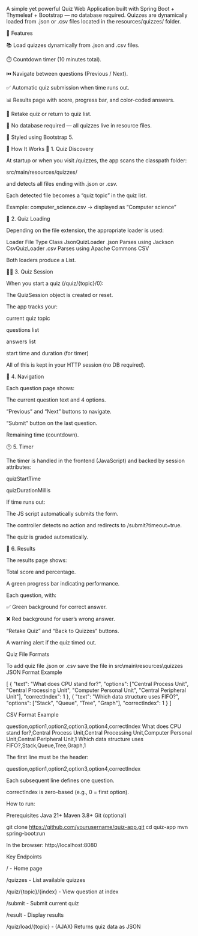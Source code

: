 A simple yet powerful Quiz Web Application built with Spring Boot + Thymeleaf + Bootstrap — no database required.
Quizzes are dynamically loaded from .json or .csv files located in the resources/quizzes/ folder.

🚀 Features

📚 Load quizzes dynamically from .json and .csv files.

⏱️ Countdown timer (10 minutes total).

⏮️ Navigate between questions (Previous / Next).

✅ Automatic quiz submission when time runs out.

📊 Results page with score, progress bar, and color-coded answers.

🔁 Retake quiz or return to quiz list.

💾 No database required — all quizzes live in resource files.

🎨 Styled using Bootstrap 5.

🧩 How It Works
🧠 1. Quiz Discovery

At startup or when you visit /quizzes,
the app scans the classpath folder:

src/main/resources/quizzes/


and detects all files ending with .json or .csv.

Each detected file becomes a “quiz topic” in the quiz list.

Example:
computer_science.csv → displayed as “Computer science”

🧮 2. Quiz Loading

Depending on the file extension, the appropriate loader is used:

Loader	File Type	Class
JsonQuizLoader	.json	Parses using Jackson
CsvQuizLoader	.csv	Parses using Apache Commons CSV

Both loaders produce a List<Question>.

🧑‍🏫 3. Quiz Session

When you start a quiz (/quiz/{topic}/0):

The QuizSession object is created or reset.

The app tracks your:

current quiz topic

questions list

answers list

start time and duration (for timer)

All of this is kept in your HTTP session (no DB required).

🧭 4. Navigation

Each question page shows:

The current question text and 4 options.

“Previous” and “Next” buttons to navigate.

“Submit” button on the last question.

Remaining time (countdown).

🕒 5. Timer

The timer is handled in the frontend (JavaScript) and backed by session attributes:

quizStartTime

quizDurationMillis

If time runs out:

The JS script automatically submits the form.

The controller detects no action and redirects to /submit?timeout=true.

The quiz is graded automatically.

🧾 6. Results

The results page shows:

Total score and percentage.

A green progress bar indicating performance.

Each question, with:

✅ Green background for correct answer.

❌ Red background for user’s wrong answer.

“Retake Quiz” and “Back to Quizzes” buttons.

A warning alert if the quiz timed out.

Quiz File Formats

To add quiz file .json or .csv save the file in src\main\resources\quizzes
JSON Format Example

[
  {
    "text": "What does CPU stand for?",
    "options": ["Central Process Unit", "Central Processing Unit", "Computer Personal Unit", "Central Peripheral Unit"],
    "correctIndex": 1
  },
  {
    "text": "Which data structure uses FIFO?",
    "options": ["Stack", "Queue", "Tree", "Graph"],
    "correctIndex": 1
  }
]

CSV Format Example

question,option1,option2,option3,option4,correctIndex
What does CPU stand for?,Central Process Unit,Central Processing Unit,Computer Personal Unit,Central Peripheral Unit,1
Which data structure uses FIFO?,Stack,Queue,Tree,Graph,1


The first line must be the header:

question,option1,option2,option3,option4,correctIndex


Each subsequent line defines one question.

correctIndex is zero-based (e.g., 0 = first option).

How to run:

Prerequisites
Java 21+
Maven 3.8+
Git (optional)

git clone https://github.com/yourusername/quiz-app.git
cd quiz-app
mvn spring-boot:run

In the browser:
http://localhost:8080

Key Endpoints

/	-                      Home page

/quizzes -      	       List available quizzes

/quiz/{topic}/{index} -  View question at index

/submit -	               Submit current quiz

/result -	               Display results

/quiz/load/{topic} -	   (AJAX) Returns quiz data as JSON

